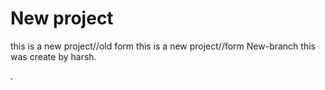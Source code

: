 # New project
this is a new project//old form
this is a new project//form
 New-branch
this was create by harsh.

.
